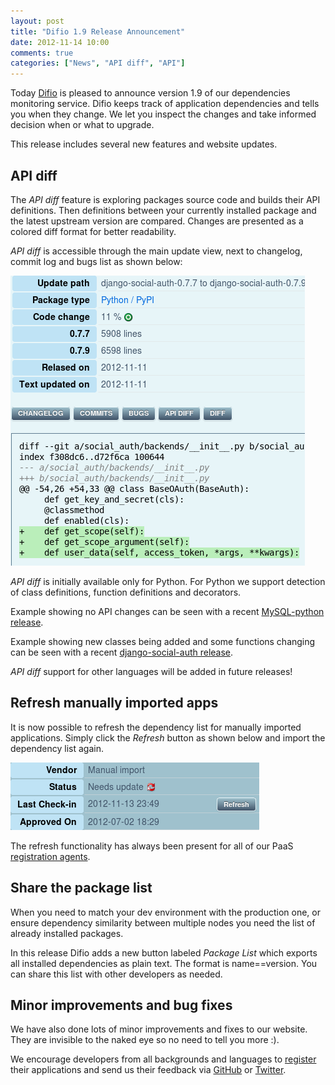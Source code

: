 ```yaml
---
layout: post
title: "Difio 1.9 Release Announcement"
date: 2012-11-14 10:00
comments: true
categories: ["News", "API diff", "API"]
---
```


Today [Difio](http://www.dif.io) is pleased to announce version 1.9
of our dependencies monitoring service. Difio keeps track of application
dependencies and tells you when they change. We let you inspect the
changes and take informed decision when or what to upgrade.

This release includes several new features and website updates.

API diff
--------

The *API diff* feature is exploring packages source code and builds their
API definitions. Then definitions between your currently installed package
and the latest upstream version are compared. Changes are presented as a
colored diff format for better readability.

*API diff* is accessible through the main update view, next to changelog,
commit log and bugs list as shown below:

![API diff example](/images/api_diff.png "API diff example")


*API diff* is initially available only for Python. For Python we support
detection of class definitions, function definitions and decorators.

Example showing no API changes can be seen with a recent
[MySQL-python release](http://www.dif.io/updates/MySQL-python-1.2.4b5/MySQL-python-1.2.4c1/8439/).

Example showing new classes being added and some functions changing can be
seen with a recent
[django-social-auth release](http://www.dif.io/updates/django-social-auth-0.7.7/django-social-auth-0.7.9/8791/).


*API diff* support for other languages will be added in future releases!


Refresh manually imported apps
------------------------------

It is now possible to refresh the dependency list for manually imported applications.
Simply click the *Refresh* button as shown below and import the dependency list again.

![Refresh button](/images/refresh_app.png "Refresh button")

The refresh functionality has always been present for all of our PaaS
[registration agents](http://www.dif.io/register/).


Share the package list
----------------------

When you need to match your dev environment with the production one, or
ensure dependency similarity between multiple nodes you need the
list of already installed packages.

In this release Difio adds a new button labeled *Package List* which exports
all installed dependencies as plain text. The format is name==version.
You can share this list with other developers as needed.


Minor improvements and bug fixes
--------------------------------

We have also done lots of minor improvements and fixes to our website.
They are invisible to the naked eye so no need to tell you more :).

We encourage developers from all backgrounds and languages to [register](http://www.dif.io/register/)
their applications and send us their feedback via [GitHub](https://github.com/difio/bugs/issues/new)
or [Twitter](https://twitter.com/DifioNews).

